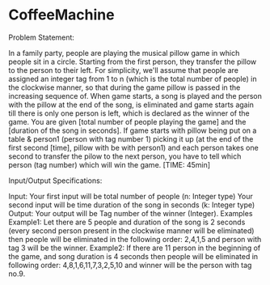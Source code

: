 # CoffeeMachine

 
Problem Statement:

In a family party, people are playing the musical pillow game in which people sit in a circle. Starting from the first person, they transfer the pillow to the person to their left. For simplicity, we'll assume that people are assigned an integer tag from 1 to n (which is the total number of people) in the clockwise manner, so that during the game pillow is passed in the increasing sequence of. When game starts, a song is played and the
person with the pillow at the end of the song, is eliminated and game starts again till there is only one person is left, which is declared as the winner of the game.
  You are given [total number of people playing the game] and the [duration of the song in seconds]. If game starts with pillow being put on a table & person1 (person with tag number 1) picking it up (at the end of the first second [time], pillow with be with person1) and each person takes one second to transfer the pilow to the next person, you have to tell which person (tag number) which will win the game.   [TIME: 45min]
  
Input/Output Specifications:
 
Input:
Your first input will be total number of people (n: Integer type)
Your second input will be time duration of the song in seconds (k: Integer type)
Output:
Your output will be Tag number of the winner (Integer).
Examples
Example1: Let there are 5 people and duration of the song is 2 seconds (every second person present in the clockwise manner will be eliminated) then people will be eliminated in the following order: 2,4,1,5 and person with tag 3 will be the winner.
Example2: If there are 11 person in the beginning of the game, and song duration is 4 seconds then people will be eliminated in following order:
 4,8,1,6,11,7,3,2,5,10 and winner will be the person with tag no.9.
